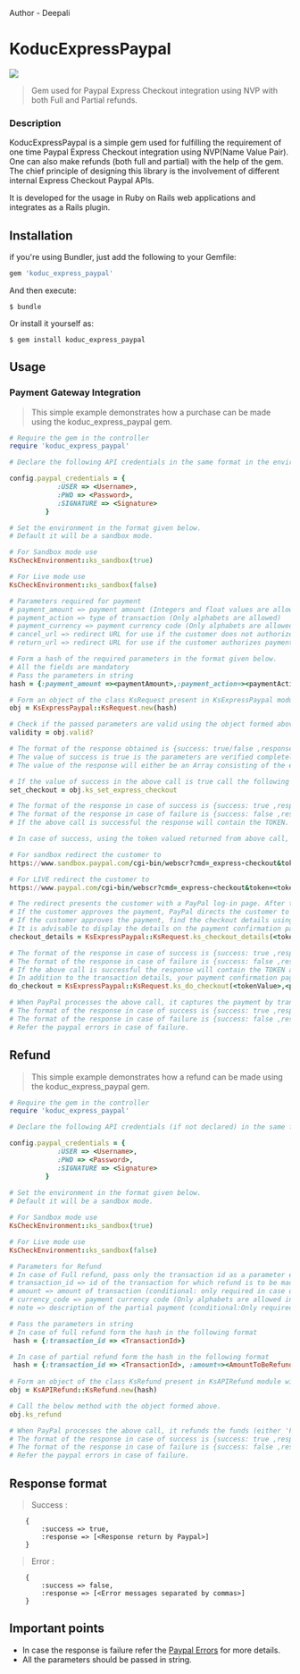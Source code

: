 
Author - Deepali

# KoducExpressPaypal

<a data-bindattr-12="12" href="https://badge.fury.io/rb/koduc_express_paypal">
  <img class="retina-badge" data-bindattr-13="13" src="https://badge.fury.io/rb/koduc_express_paypal.svg">
</a>

> Gem used for Paypal Express Checkout integration using NVP with both Full and Partial refunds.

### Description
KoducExpressPaypal is a simple gem used for fulfilling the requirement of one time Paypal Express Checkout integration using NVP(Name Value Pair). One can also make refunds (both full and partial) with the help of the gem. The chief principle of designing this library is the involvement of different internal Express Checkout Paypal APIs.

It is developed for the usage in Ruby on Rails web applications and integrates as a Rails plugin.

## Installation

if you're using Bundler, just add the following to your Gemfile:

```ruby
gem 'koduc_express_paypal'
```
And then execute:

    $ bundle

Or install it yourself as:

    $ gem install koduc_express_paypal

## Usage
### Payment Gateway Integration
>This simple example demonstrates how a purchase can be made using the koduc_express_paypal gem.

```ruby
# Require the gem in the controller
require 'koduc_express_paypal'	

# Declare the following API credentials in the same format in the environment files present in the config folder. Use development.rb for sandbox (test) credentials and production.rb for live credentials. The API credentials can be found from the paypal account created.

config.paypal_credentials = {
            :USER => <Username>, 
            :PWD => <Password>, 
            :SIGNATURE => <Signature>
         }

# Set the environment in the format given below. 
# Default it will be a sandbox mode.

# For Sandbox mode use
KsCheckEnvironment::ks_sandbox(true)

# For Live mode use
KsCheckEnvironment::ks_sandbox(false)

# Parameters required for payment
# payment_amount => payment amount (Integers and float values are allowed else it will throw error message)
# payment_action => type of transaction (Only alphabets are allowed)
# payment_currency => payment currency code (Only alphabets are allowed in capital letters)
# cancel_url => redirect URL for use if the customer does not authorize payment
# return_url => redirect URL for use if the customer authorizes payment

# Form a hash of the required parameters in the format given below.
# All the fields are mandatory
# Pass the parameters in string
hash = {:payment_amount =><paymentAmount>,:payment_action=><paymentAction>,:payment_currency=><paymentCurrency>,:cancel_url=><cancelURL>,:return_url=><returnURL>}

# Form an object of the class KsRequest present in KsExpressPaypal module with the hash of the parameters formed above
obj = KsExpressPaypal::KsRequest.new(hash)

# Check if the passed parameters are valid using the object formed above
validity = obj.valid?

# The format of the response obtained is {success: true/false ,response:[Error Array]}
# The value of success is true is the parameters are verified completely else it will be false.
# The value of the response will either be an Array consisting of the error messages in case the validation of the parameters fails else it will be an empty array.

# If the value of success in the above call is true call the following method with the same object formed above
set_checkout = obj.ks_set_express_checkout

# The format of the response in case of success is {success: true ,response:[Response returned from Paypal]}
# The format of the response in case of failure is {success: false ,response:[Error Message returned from Paypal]} 
# If the above call is successful the response will contain the TOKEN. 

# In case of success, using the token valued returned from above call, redirect the customer to PayPal so they can approve the transaction:

# For sandbox redirect the customer to
https://www.sandbox.paypal.com/cgi-bin/webscr?cmd=_express-checkout&token=<tokenValue>

# For LIVE redirect the customer to 
https://www.paypal.com/cgi-bin/webscr?cmd=_express-checkout&token=<tokenValue>

# The redirect presents the customer with a PayPal log-in page. After the customer logs in, PayPal displays the transaction details on the Payments Review page. The customer approves the payment on this page by clicking Continue.
# If the customer approves the payment, PayPal directs the customer to the payment confirmation page (the return URL specified above in the parameters described above). If the customer doesn't authorize the payment, PayPal directs the customer to the cancel URL, also specified in the parameters described above, and you can attempt to re-initiate the checkout.
# If the customer approves the payment, find the checkout details using the following method by passing the TOKEN obtained above with the same object.
# It is advisable to display the details on the payment confirmation page using the below method
checkout_details = KsExpressPaypal::KsRequest.ks_checkout_details(<tokenValue>)

# The format of the response in case of success is {success: true ,response:[Response returned from Paypal]}
# The format of the response in case of failure is {success: false ,response:[Error Message returned from Paypal]} 
# If the above call is successful the response will contain the TOKEN and the various other details with the PAYERID if the customer has verified the payment.
# In addition to the transaction details, your payment confirmation page should include a Confirm button. When the customer confirms the payment, call the below method to capture (collect) the payment. The following sample shows how to specify the PayerID and token value returned from the previous call. Provide the Payment Action with token and payerId.
do_checkout = KsExpressPaypal::KsRequest.ks_do_checkout(<tokenValue>,<paymentAction>,<payerId>)

# When PayPal processes the above call, it captures the payment by transferring the funds from the customer account to the appropriate merchant account and sends a confirmation e-mail to the customer.
# The format of the response in case of success is {success: true ,response:[Response returned from Paypal]}
# The format of the response in case of failure is {success: false ,response:[Error Message returned from Paypal]} 
# Refer the paypal errors in case of failure.
```
## Refund
>This simple example demonstrates how a refund can be made using the koduc_express_paypal gem.

```ruby
# Require the gem in the controller
require 'koduc_express_paypal'

# Declare the following API credentials (if not declared) in the same format in the environment files present in the config folder. Use development.rb for sandbox (test) credentials and production.rb for live credentials. The API credentials can be found from the paypal account created.

config.paypal_credentials = {
            :USER => <Username>, 
            :PWD => <Password>, 
            :SIGNATURE => <Signature>
         }
         
# Set the environment in the format given below. 
# Default it will be a sandbox mode.

# For Sandbox mode use
KsCheckEnvironment::ks_sandbox(true)

# For Live mode use
KsCheckEnvironment::ks_sandbox(false)

# Parameters for Refund
# In case of Full refund, pass only the transaction id as a parameter else the refund will be considered as partial.
# transaction_id => id of the transaction for which refund is to be made (mandatory)
# amount => amount of transaction (conditional: only required in case of partial payment)
# currency_code => payment currency code (Only alphabets are allowed in capital letters, conditional: Only required in case of partial payment.)
# note => description of the partial payment (conditional:Only required in case of partial payment.)

# Pass the parameters in string
# In case of full refund form the hash in the following format
 hash = {:transaction_id => <TransactionId>}

# In case of partial refund form the hash in the following format
 hash = {:transaction_id => <TransactionId>, :amount=><AmountToBeRefunded> , :currency_code=><PaymentCurrencyCode>,:note=><DescriptionOfThePartialPayment>}
 
# Form an object of the class KsRefund present in KsAPIRefund module with the hash of the parameters formed above
obj = KsAPIRefund::KsRefund.new(hash)

# Call the below method with the object formed above.
obj.ks_refund

# When PayPal processes the above call, it refunds the funds (either 'Full' or 'Partial') from the merchant account to the appropriate customer account.
# The format of the response in case of success is {success: true ,response:[Response returned from Paypal]}
# The format of the response in case of failure is {success: false ,response:[Error Message returned from Paypal]} 
# Refer the paypal errors in case of failure.
```

## Response format
>Success :
```
    {
        :success => true, 
        :response => [<Response return by Paypal>]
    } 
```

> Error : 
```
    {
        :success => false, 
        :response => [<Error messages separated by commas>]
    } 
```

## Important points
* In case the response is failure refer the [Paypal Errors](https://developer.paypal.com/docs/classic/api/errorcodes/) for more details.
* All the parameters should be passed in string.
